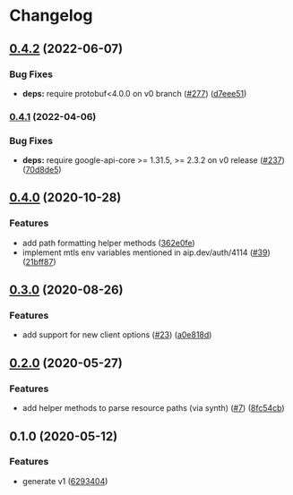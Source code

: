 # Changelog

## [0.4.2](https://github.com/googleapis/python-bigquery-reservation/compare/v0.4.1...v0.4.2) (2022-06-07)


### Bug Fixes

* **deps:** require protobuf<4.0.0 on v0 branch ([#277](https://github.com/googleapis/python-bigquery-reservation/issues/277)) ([d7eee51](https://github.com/googleapis/python-bigquery-reservation/commit/d7eee510b569e7cc2f36cfe58308c404f79184e2))

### [0.4.1](https://github.com/googleapis/python-bigquery-reservation/compare/v0.4.0...v0.4.1) (2022-04-06)


### Bug Fixes

* **deps:** require google-api-core >= 1.31.5, >= 2.3.2 on v0 release ([#237](https://github.com/googleapis/python-bigquery-reservation/issues/237)) ([70d8de5](https://github.com/googleapis/python-bigquery-reservation/commit/70d8de51015ee686815a3c97dd0549f060c8dac1))

## [0.4.0](https://www.github.com/googleapis/python-bigquery-reservation/compare/v0.3.0...v0.4.0) (2020-10-28)


### Features

* add path formatting helper methods ([362e0fe](https://www.github.com/googleapis/python-bigquery-reservation/commit/362e0fe51364101bd770cce851d986eea6c56e6a))
* implement mtls env variables mentioned in aip.dev/auth/4114 ([#39](https://www.github.com/googleapis/python-bigquery-reservation/issues/39)) ([21bff87](https://www.github.com/googleapis/python-bigquery-reservation/commit/21bff87047519754a01983c9a4551cb534bcb88c))

## [0.3.0](https://www.github.com/googleapis/python-bigquery-reservation/compare/v0.2.0...v0.3.0) (2020-08-26)


### Features

* add support for new client options ([#23](https://www.github.com/googleapis/python-bigquery-reservation/issues/23)) ([a0e818d](https://www.github.com/googleapis/python-bigquery-reservation/commit/a0e818d526dc60f0eb24787333e1041b02f26816))

## [0.2.0](https://www.github.com/googleapis/python-bigquery-reservation/compare/v0.1.0...v0.2.0) (2020-05-27)


### Features

* add helper methods to parse resource paths (via synth) ([#7](https://www.github.com/googleapis/python-bigquery-reservation/issues/7)) ([8fc54cb](https://www.github.com/googleapis/python-bigquery-reservation/commit/8fc54cb70be698f6d265f60d7b8ee4561d12d2c9))

## 0.1.0 (2020-05-12)


### Features

* generate v1 ([6293404](https://www.github.com/googleapis/python-bigquery-reservation/commit/6293404e47ca2efdcb5f702e248f43250060eb8c))
